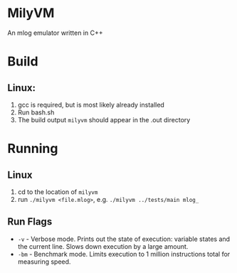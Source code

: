 # MilyVM
An mlog emulator written in C++

# Build
## Linux:
1. gcc is required, but is most likely already installed
2. Run bash.sh
3. The build output `milyvm` should appear in the .out directory

# Running
## Linux
1. cd to the location of `milyvm`
2. run `./milyvm <file.mlog>`, e.g. `./milyvm ../tests/main mlog_`
## Run Flags
- `-v` - Verbose mode. Prints out the state of execution: variable states and the current line. Slows down execution by a large amount.
- `-bm` - Benchmark mode. Limits execution to 1 million instructions total for measuring speed.